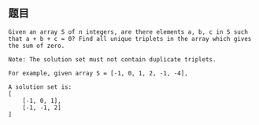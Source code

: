 ## 题目
    Given an array S of n integers, are there elements a, b, c in S such that a + b + c = 0? Find all unique triplets in the array which gives the sum of zero.

    Note: The solution set must not contain duplicate triplets.

    For example, given array S = [-1, 0, 1, 2, -1, -4],

    A solution set is:
    [
        [-1, 0, 1],
        [-1, -1, 2]
    ]
